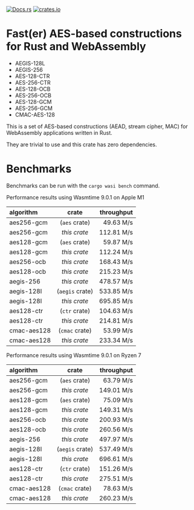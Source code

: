 [![Docs.rs](https://docs.rs/aes-wasm/badge.svg)](https://docs.rs/aes-wasm/)
[![crates.io](https://img.shields.io/crates/v/aes-wasm.svg)](https://crates.io/crates/aes-wasm)

# Fast(er) AES-based constructions for Rust and WebAssembly

* AEGIS-128L
* AEGIS-256
* AES-128-CTR
* AES-256-CTR
* AES-128-OCB
* AES-256-OCB
* AES-128-GCM
* AES-256-GCM
* CMAC-AES-128

This is a set of AES-based constructions (AEAD, stream cipher, MAC) for WebAssembly applications written in Rust.

They are trivial to use and this crate has zero dependencies.

# Benchmarks

Benchmarks can be run with the `cargo wasi bench` command.

Performance results using Wasmtime 9.0.1 on Apple M1

| algorithm   |      crate      | throughput |
| :---------- | :-------------: | ---------: |
| aes256-gcm  |  (`aes` crate)  |  49.63 M/s |
| aes256-gcm  |  *this crate*   | 112.81 M/s |
| aes128-gcm  |  (`aes` crate)  |  59.87 M/s |
| aes128-gcm  |  *this crate*   | 112.24 M/s |
| aes256-ocb  |  *this crate*   | 168.43 M/s |
| aes128-ocb  |  *this crate*   | 215.23 M/s |
| aegis-256   |  *this crate*   | 478.57 M/s |
| aegis-128l  | (`aegis` crate) | 533.85 M/s |
| aegis-128l  |  *this crate*   | 695.85 M/s |
| aes128-ctr  |  (`ctr` crate)  | 104.63 M/s |
| aes128-ctr  |  *this crate*   | 214.81 M/s |
| cmac-aes128 | (`cmac` crate)  |  53.99 M/s |
| cmac-aes128 |  *this crate*   | 233.34 M/s |

Performance results using Wasmtime 9.0.1 on Ryzen 7

| algorithm   |      crate      | throughput |
| :---------- | :-------------: | ---------: |
| aes256-gcm  |  (`aes` crate)  |  63.79 M/s |
| aes256-gcm  |  *this crate*   | 149.01 M/s |
| aes128-gcm  |  (`aes` crate)  |  75.09 M/s |
| aes128-gcm  |  *this crate*   | 149.31 M/s |
| aes256-ocb  |  *this crate*   | 200.93 M/s |
| aes128-ocb  |  *this crate*   | 260.56 M/s |
| aegis-256   |  *this crate*   | 497.97 M/s |
| aegis-128l  | (`aegis` crate) | 537.49 M/s |
| aegis-128l  |  *this crate*   | 696.61 M/s |
| aes128-ctr  |  (`ctr` crate)  | 151.26 M/s |
| aes128-ctr  |  *this crate*   | 275.51 M/s |
| cmac-aes128 | (`cmac` crate)  |  78.63 M/s |
| cmac-aes128 |  *this crate*   | 260.23 M/s |
